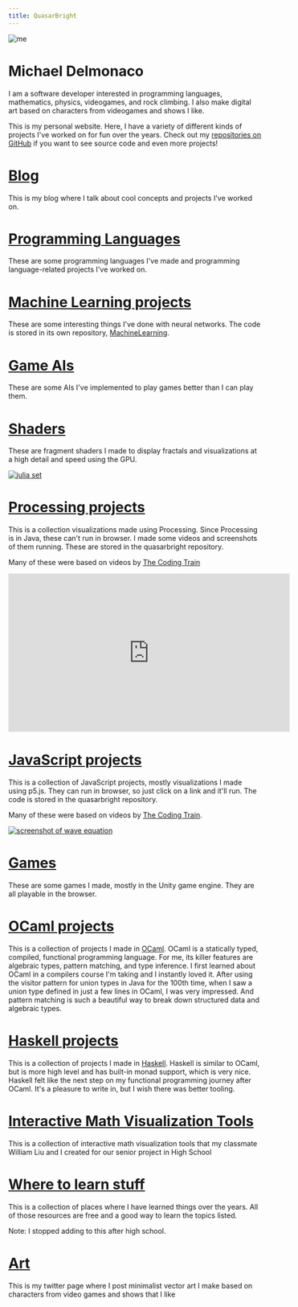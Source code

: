 ```yaml
---
title: QuasarBright
---
```

![me](https://quasarbright.github.io/images/me-2023-small.png)
# Michael Delmonaco
I am a software developer interested in programming languages, mathematics, physics, videogames, and rock climbing. I also make digital art based on characters from videogames and shows I like.

This is my personal website. Here, I have a variety of different kinds of projects I've worked on for fun over the years. Check out my [repositories on GitHub](https://github.com/quasarbright) if you want to see source code and even more projects!
# [Blog](https://quasarbright.github.io/blog/index.html)
This is my blog where I talk about cool concepts and projects I've worked on.
# [Programming Languages](https://quasarbright.github.io/programming-languages)
These are some programming languages I've made and programming language-related projects I've worked on.
# [Machine Learning projects](https://quasarbright.github.io/MachineLearning/README)
These are some interesting things I've done with neural networks. The code is stored in its own repository, [MachineLearning](https://github.com/quasarbright/MachineLearning).
# [Game AIs](https://quasarbright.github.io/gameAIs)
These are some AIs I've implemented to play games better than I can play them.
# [Shaders](https://quasarbright.github.io/p5js/shaders)

These are fragment shaders I made to display fractals and visualizations at a high detail and speed using the GPU.

[![julia set](https://quasarbright.github.io/p5js/juliaShader/screenshot.png)](https://quasarbright.github.io/p5js/juliaShader/)

# [Processing projects](https://quasarbright.github.io/processing/)
This is a collection visualizations made using Processing. Since Processing is in Java, these can't run in browser. I made some videos and screenshots of them running. These are stored in the quasarbright repository.

Many of these were based on videos by [The Coding Train](https://www.youtube.com/channel/UCvjgXvBlbQiydffZU7m1_aw)

<iframe width="560" height="315" src="https://www.youtube.com/embed/IPxwzn4a5uQ" frameborder="0" allow="accelerometer; autoplay; encrypted-media; gyroscope; picture-in-picture" allowfullscreen></iframe>  

# [JavaScript projects](https://quasarbright.github.io/p5js/index)
This is a collection of JavaScript projects, mostly visualizations I made using p5.js. They can run in browser, so just click on a link and it'll run. The code is stored in the quasarbright repository.

Many of these were based on videos by [The Coding Train](https://www.youtube.com/channel/UCvjgXvBlbQiydffZU7m1_aw).

[![screenshot of wave equation](https://quasarbright.github.io/p5js/wave-equation/screenshot.png)](https://quasarbright.github.io/p5js/wave-equation)

# [Games](https://quasarbright.github.io/UnityProjects/)
These are some games I made, mostly in the Unity game engine. They are all playable in the browser.
# [OCaml projects](https://quasarbright.github.io/OCaml/index)
This is a collection of projects I made in [OCaml](https://ocaml.org/). OCaml is a statically typed, compiled, functional programming language. For me, its killer features are algebraic types, pattern matching, and type inference. I first learned about OCaml in a compilers course I'm taking and I instantly loved it. After using the visitor pattern for union types in Java for the 100th time, when I saw a union type defined in just a few lines in OCaml, I was very impressed. And pattern matching is such a beautiful way to break down structured data and algebraic types.  
# [Haskell projects](https://quasarbright.github.io/Haskell)
This is a collection of projects I made in [Haskell](https://www.haskell.org/). Haskell is similar to OCaml, but is more high level and has built-in monad support, which is very nice. Haskell felt like the next step on my functional programming journey after OCaml. It's a pleasure to write in, but I wish there was better tooling.  
# [Interactive Math Visualization Tools](https://quasarbright.github.io/ThreePeriods/)
This is a collection of interactive math visualization tools that my classmate William Liu and I created for our senior project in High School
# [Where to learn stuff](https://quasarbright.github.io/where%20to%20learn%20stuff)
This is a collection of places where I have learned things over the years. All of those resources are free and a good way to learn the topics listed.

Note: I stopped adding to this after high school.

# [Art](https://twitter.com/QuasarBright)
This is my twitter page where I post minimalist vector art I make based on characters from video games and shows that I like
